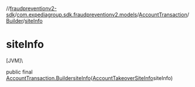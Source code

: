 //[fraudpreventionv2-sdk](../../../../index.md)/[com.expediagroup.sdk.fraudpreventionv2.models](../../index.md)/[AccountTransaction](../index.md)/[Builder](index.md)/[siteInfo](site-info.md)

# siteInfo

[JVM]\

public final [AccountTransaction.Builder](index.md)[siteInfo](site-info.md)([AccountTakeoverSiteInfo](../../-account-takeover-site-info/index.md)siteInfo)
